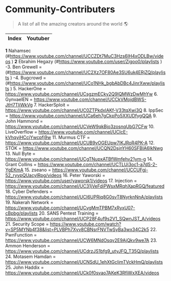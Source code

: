 # Community-Contributers

> A list of all the amazing creators around the world 🌎 

Index | Youtuber
--- | ---


     
**1** Nahamsec (#https://www.youtube.com/channel/UCCZDt7MuC3Hzs6IH4xODLBw/videos )
**2** Ebrahim Hegazy 
(#https://www.youtube.com/user/Zigoo0/playlists )
-3. Ben Grewell =
(#https://www.youtube.com/channel/UC2Xz7OF80Ae3SU6uk4ERjZQ/playlists )
-4. Bugcrowd =
(#https://www.youtube.com/channel/UCo1NHk_bgbAbDBc4JinrXww/playlists )
     5. HackerOne = https://www.youtube.com/channel/UCsgzmECky2Q9lQMWzDwMhYw
     6. GynvaelEN =
https://www.youtube.com/channel/UCCkVMojdBWS-JtH7TliWkVg
     7. HackerSploit =
                   https://www.youtube.com/channel/UC0ZTPkdxlAKf-V33tqXwi3Q
     8. IppSec =
                   https://www.youtube.com/channel/UCa6eh7gCkpPo5XXUDfygQQA
     9. John Hammond =
                   https://www.youtube.com/channel/UCVeW9qkBjo3zosnqUbG7CFw
     10. LiveOverflow =
                   https://www.youtube.com/channel/UClcE-kVhqyiHCcjYwcpfj9w
     11. Murmus CTF =
                   https://www.youtube.com/channel/UCUB9vOGEUpw7IKJRoR4PK-A
     12. STÖK =
                   https://www.youtube.com/channel/UCQN2DsjnYH60SFBIA6IkNwg
     13. Null Byte =
                   https://www.youtube.com/channel/UCgTNupxATBfWmfehv21ym-g
     14. Grant Collins = https://www.youtube.com/channel/UCTLUi3oc1-a7dS-2-YgEKmA
     15. zseano =
                   https://www.youtube.com/channel/UCCUFgj-52_ryvpQUacylRpg/videos
     16. Peter Yaworski =
                   https://www.youtube.com/user/yaworsk1/videos
     17. Injection = https://www.youtube.com/channel/UC31jVeFdiPWsxMRqhXapRGQ/featured
     18. Cyber Defenders =
                   https://www.youtube.com/channel/UCI6UPRiq8G0svT8NyrknNnA/playlists
     19. Nakerah Network =
                   https://www.youtube.com/channel/UCvgMmTPBM7xRyxU07-cBpbg/playlists
     20. SANS Pentest Training =
                   https://www.youtube.com/channel/UCP28F4uf9s2V1_SQwnJST_A/videos
     21. Security Scope = https://www.youtube.com/watch?v=SP5MYNb4f38&list=PLVBPh7Xyv8CBNsrFNVTwSyBa3wx34C2k5
     22. PwnFunction = https://www.youtube.com/channel/UCW6MNdOsqv2E9AjQkv9we7A
     23. Ammon Henderson = https://www.youtube.com/channel/UCdrzJS1bfg9_utyJFQ_T35Q/playlists
     24. Motasem Hamdan = https://www.youtube.com/channel/UCNSdU_1ehXtGclimTVckHmQ/playlists
     25. John Haddix =  https://www.youtube.com/channel/UCk0f0svao7AKeK3RfiWxXEA/videos

